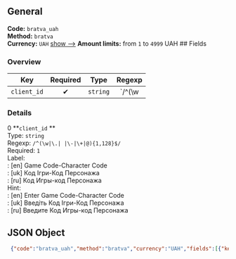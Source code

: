 ## General 
**Code:** `bratva_uah`  
**Method:** `bratva`  
**Currency:** `UAH` [show -->]() 
**Amount limits:** from `1`  to `4999`  UAH ## Fields 
### Overview 
|Key|Required|Type|Regexp| 
|:---:|:---:|:---:|:---:| 
|`client_id` |✔ |`string` |`/^(\w|\.| |\-|\+|@){1,128}$/` | 
 
### Details 
0 **`client_id` **  
Type: `string`  
Regexp: `/^(\w|\.| |\-|\+|@){1,128}$/`  
Required: `1`  
Label:  
: [en] Game Code-Character Code  
: [uk] Код Ігри-Код Персонажа  
: [ru] Код Игры-код Персонажа  
Hint:  
: [en] Enter Game Code-Character Code  
: [uk] Введіть Код Ігри-Код Персонажа  
: [ru] Введите Код Игры-код Персонажа  
## JSON Object 
```json
 {"code":"bratva_uah","method":"bratva","currency":"UAH","fields":[{"key":"client_id","type":"string","label":{"en":"Game Code-Character Code","uk":"\u041a\u043e\u0434 \u0406\u0433\u0440\u0438-\u041a\u043e\u0434 \u041f\u0435\u0440\u0441\u043e\u043d\u0430\u0436\u0430","ru":"\u041a\u043e\u0434 \u0418\u0433\u0440\u044b-\u043a\u043e\u0434 \u041f\u0435\u0440\u0441\u043e\u043d\u0430\u0436\u0430"},"regexp":"\/^(\\w|\\.| |\\-|\\+|@){1,128}$\/","required":true,"position":1,"hint":{"en":"Enter Game Code-Character Code","uk":"\u0412\u0432\u0435\u0434\u0456\u0442\u044c \u041a\u043e\u0434 \u0406\u0433\u0440\u0438-\u041a\u043e\u0434 \u041f\u0435\u0440\u0441\u043e\u043d\u0430\u0436\u0430","ru":"\u0412\u0432\u0435\u0434\u0438\u0442\u0435 \u041a\u043e\u0434 \u0418\u0433\u0440\u044b-\u043a\u043e\u0434 \u041f\u0435\u0440\u0441\u043e\u043d\u0430\u0436\u0430"},"example":"brt+131802647"}],"amount_min":1,"amount_max":4999}```  
